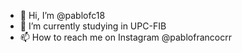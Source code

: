 - 👋 Hi, I’m @pablofc18
- 🌱 I’m currently studying in UPC-FIB
- 📫 How to reach me on Instagram @pablofrancocrr

<!---
pablofc18/pablofc18 is a ✨ special ✨ repository because its `README.md` (this file) appears on your GitHub profile.
You can click the Preview link to take a look at your changes.
--->
